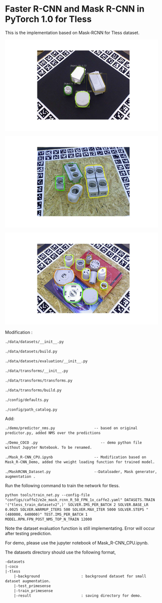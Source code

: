 # Faster R-CNN and Mask R-CNN in PyTorch 1.0 for Tless

This is the implementation based on Mask-RCNN for Tless dataset.

![image](https://github.com/KelvinCPChiu/Mask-RCNN-Tless/blob/master/datasets/tless/result/test_01_0080_0002500_540.jpg)

![image](https://github.com/KelvinCPChiu/Mask-RCNN-Tless/blob/master/datasets/tless/result/test_11_0160_0002500_540.jpg)

![image](https://github.com/KelvinCPChiu/Mask-RCNN-Tless/blob/master/datasets/tless/result/test_19_0080_0002500_540.jpg)

Modification : 

    ./data/datasets/__init__.py

    ./data/datasets/build.py

    ./data/datasets/evaluation/__init__.py

    ./data/transforms/__init__.py

    ./data/transforms/transforms.py

    ./data/transforms/build.py

    ./config/defaults.py

    ./config/path_catalog.py


Add: 

    ./demo/predictor_nms.py                  -- based on original predictor.py, added NMS over the predictions

    ./Demo_COCO .py                             -- demo python file without Jupyter Notebook. To be renamed.

    ./Mask_R-CNN_CPU.ipynb                   -- Modification based on Mask_R-CNN_Demo, added the weight loading function for trained model.
    
    ./MaskRCNN_Dataset.py                    --Dataloader, Mask generator, augmentation .

Run the following command to train the network for tless. 

    python tools/train_net.py --config-file "configs/caffe2/e2e_mask_rcnn_R_50_FPN_1x_caffe2.yaml" DATASETS.TRAIN '("tless_train_datasetv2",)' SOLVER.IMS_PER_BATCH 2 SOLVER.BASE_LR 0.0025 SOLVER.WARMUP_ITERS 500 SOLVER.MAX_ITER 5000 SOLVER.STEPS "(480000, 640000)" TEST.IMS_PER_BATCH 1 MODEL.RPN.FPN_POST_NMS_TOP_N_TRAIN 12000

Note the dataset evaluation function is still implementating. Error will occur after testing prediction.

For demo, please use the jupyter notebook of Mask_R-CNN_CPU.ipynb.

The datasets directory should use the following format,

    -datasets 
    |-coco
    |-tless
        |-background                   : background dataset for small dataset augmentation.
        |-test_primesense               
        |-train_primesense
        |-result                       : saving directory for demo.
